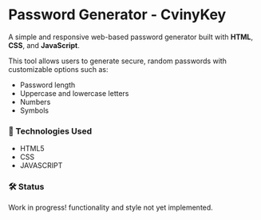 # Password Generator - CvinyKey
A simple and responsive web-based password generator built with **HTML**, **CSS**, and **JavaScript**.

This tool allows users to generate secure, random passwords with customizable options such as:
- Password length
- Uppercase and lowercase letters
- Numbers
- Symbols

### 📁 Technologies Used
- HTML5
- CSS
- JAVASCRIPT

### 🛠️ Status
Work in progress! 
functionality and style not yet implemented.